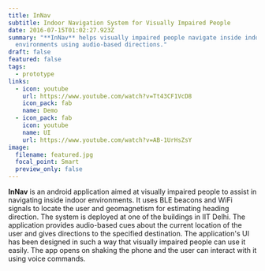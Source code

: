 ```yaml
---
title: InNav
subtitle: Indoor Navigation System for Visually Impaired People
date: 2016-07-15T01:02:27.923Z
summary: "**InNav** helps visually impaired people navigate inside indoor
  environments using audio-based directions."
draft: false
featured: false
tags:
  - prototype
links:
  - icon: youtube
    url: https://www.youtube.com/watch?v=Tt43CF1VcD8
    icon_pack: fab
    name: Demo
  - icon_pack: fab
    icon: youtube
    name: UI
    url: https://www.youtube.com/watch?v=AB-1UrHsZsY
image:
  filename: featured.jpg
  focal_point: Smart
  preview_only: false
---
```

**InNav** is an android application aimed at visually impaired people to assist in navigating inside indoor environments. It uses BLE beacons and WiFi signals to locate the user and geomagnetism for estimating heading direction. The system is deployed at one of the buildings in IIT Delhi. The application provides audio-based cues about the current location of the user and gives directions to the specified destination. The application's UI has been designed in such a way that visually impaired people can use it easily. The app opens on shaking the phone and the user can interact with it using voice commands.